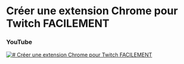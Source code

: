 # Créer une extension Chrome pour Twitch FACILEMENT
 
### YouTube

[![# Créer une extension Chrome pour Twitch FACILEMENT](https://i3.ytimg.com/vi/lVtJpF6l0og/maxresdefault.jpg)](https://www.youtube.com/watch?v=lVtJpF6l0og)
